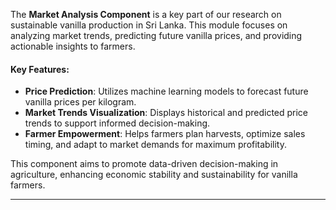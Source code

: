 

The **Market Analysis Component** is a key part of our research on sustainable vanilla production in Sri Lanka. This module focuses on analyzing market trends, predicting future vanilla prices, and providing actionable insights to farmers. 

#### Key Features:
- **Price Prediction**: Utilizes machine learning models to forecast future vanilla prices per kilogram.  
- **Market Trends Visualization**: Displays historical and predicted price trends to support informed decision-making.  
- **Farmer Empowerment**: Helps farmers plan harvests, optimize sales timing, and adapt to market demands for maximum profitability.

This component aims to promote data-driven decision-making in agriculture, enhancing economic stability and sustainability for vanilla farmers.  

--- 

